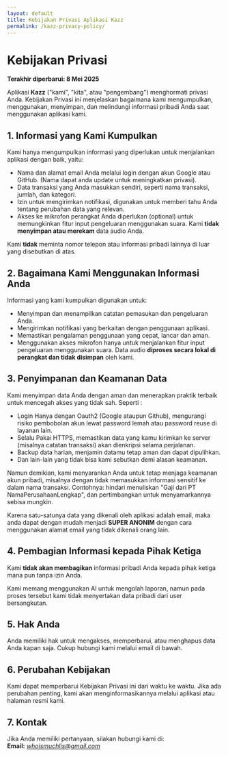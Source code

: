 ```yaml
---
layout: default
title: Kebijakan Privasi Aplikasi Kazz
permalink: /kazz-privacy-policy/
---
```


# Kebijakan Privasi

**Terakhir diperbarui: 8 Mei 2025**

Aplikasi **Kazz** ("kami", "kita", atau "pengembang") menghormati privasi Anda. Kebijakan Privasi ini menjelaskan bagaimana kami mengumpulkan, menggunakan, menyimpan, dan melindungi informasi pribadi Anda saat menggunakan aplikasi kami.

## 1. Informasi yang Kami Kumpulkan

Kami hanya mengumpulkan informasi yang diperlukan untuk menjalankan aplikasi dengan baik, yaitu:

- Nama dan alamat email Anda melalui login dengan akun Google atau GitHub. (Nama dapat anda update untuk meningkatkan privasi).
- Data transaksi yang Anda masukkan sendiri, seperti nama transaksi, jumlah, dan kategori.
- Izin untuk mengirimkan notifikasi, digunakan untuk memberi tahu Anda tentang perubahan data yang relevan.
- Akses ke mikrofon perangkat Anda diperlukan (optional) untuk memungkinkan fitur input pengeluaran menggunakan suara. Kami **tidak menyimpan atau merekam** data audio Anda.


Kami **tidak** meminta nomor telepon atau informasi pribadi lainnya di luar yang disebutkan di atas.

## 2. Bagaimana Kami Menggunakan Informasi Anda

Informasi yang kami kumpulkan digunakan untuk:

- Menyimpan dan menampilkan catatan pemasukan dan pengeluaran Anda.
- Mengirimkan notifikasi yang berkaitan dengan penggunaan aplikasi.
- Memastikan pengalaman penggunaan yang cepat, lancar dan aman.
- Menggunakan akses mikrofon hanya untuk menjalankan fitur input pengeluaran menggunakan suara. Data audio **diproses secara lokal di perangkat dan tidak disimpan** oleh kami.


## 3. Penyimpanan dan Keamanan Data

Kami menyimpan data Anda dengan aman dan menerapkan praktik terbaik untuk mencegah akses yang tidak sah. Seperti :

- Login Hanya dengan Oauth2 (Google ataupun Github), mengurangi risiko pembobolan akun lewat password lemah atau password reuse di layanan lain.
- Selalu Pakai HTTPS, memastikan data yang kamu kirimkan ke server (misalnya catatan transaksi) akan dienkripsi selama perjalanan.
- Backup data harian, menjamin datamu tetap aman dan dapat dipulihkan.
- Dan lain-lain yang tidak bisa kami sebutkan demi alasan keamanan.

Namun demikian, kami menyarankan Anda untuk tetap menjaga keamanan akun pribadi, misalnya dengan tidak memasukkan informasi sensitif ke dalam nama transaksi. Contohnya: hindari menuliskan "Gaji dari PT NamaPerusahaanLengkap", dan pertimbangkan untuk menyamarkannya sebisa mungkin.  

Karena satu-satunya data yang dikenali oleh aplikasi adalah email, maka anda dapat dengan mudah menjadi **SUPER ANONIM** dengan cara menggunakan alamat email yang tidak dikenali orang lain. 

## 4. Pembagian Informasi kepada Pihak Ketiga

Kami **tidak akan membagikan** informasi pribadi Anda kepada pihak ketiga mana pun tanpa izin Anda.  

Kami memang menggunakan AI untuk mengolah laporan, namun pada proses tersebut kami tidak menyertakan data pribadi dari user bersangkutan.

## 5. Hak Anda

Anda memiliki hak untuk mengakses, memperbarui, atau menghapus data Anda kapan saja. Cukup hubungi kami melalui email di bawah.

## 6. Perubahan Kebijakan

Kami dapat memperbarui Kebijakan Privasi ini dari waktu ke waktu. Jika ada perubahan penting, kami akan menginformasikannya melalui aplikasi atau halaman resmi kami.

## 7. Kontak

Jika Anda memiliki pertanyaan, silakan hubungi kami di:  
**Email:** *whoismuchlis@gmail.com*
